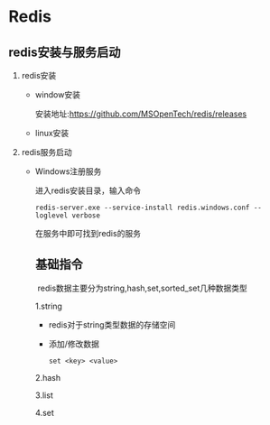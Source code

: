 # Redis

## redis安装与服务启动

1. redis安装

   - window安装

     安装地址:https://github.com/MSOpenTech/redis/releases

   - linux安装

2. redis服务启动

    - Windows注册服务

      进入redis安装目录，输入命令

      ```
      redis-server.exe --service-install redis.windows.conf --loglevel verbose
      ```

        在服务中即可找到redis的服务
      
      ## 基础指令
      
      ​	redis数据主要分为string,hash,set,sorted_set几种数据类型
      
      1.string
      
      - redis对于string类型数据的存储空间
      
      - 添加/修改数据
      
        ```
        set <key> <value>
        ```
      
        
      
      2.hash
      
      
      
      3.list
      
      
      
      4.set